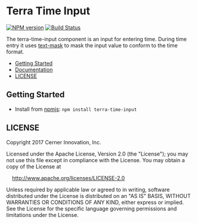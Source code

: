 # Terra Time Input

[![NPM version](http://img.shields.io/npm/v/terra-time-input.svg)](https://www.npmjs.org/package/terra-time-input)
[![Build Status](https://travis-ci.org/cerner/terra-core.svg?branch=master)](https://travis-ci.org/cerner/terra-core)

The terra-time-input component is an input for entering time. During time entry it uses [text-mask](https://github.com/text-mask/text-mask) to mask the input value to conform to the time format.

- [Getting Started](#getting-started)
- [Documentation](https://github.com/cerner/terra-core/tree/master/packages/terra-time-input/docs)
- [LICENSE](#license)

## Getting Started

- Install from [npmjs](https://www.npmjs.com): `npm install terra-time-input`

## LICENSE

Copyright 2017 Cerner Innovation, Inc.

Licensed under the Apache License, Version 2.0 (the "License"); you may not use this file except in compliance with the License. You may obtain a copy of the License at

&nbsp;&nbsp;&nbsp;&nbsp;http://www.apache.org/licenses/LICENSE-2.0

Unless required by applicable law or agreed to in writing, software distributed under the License is distributed on an "AS IS" BASIS, WITHOUT WARRANTIES OR CONDITIONS OF ANY KIND, either express or implied. See the License for the specific language governing permissions and limitations under the License.
